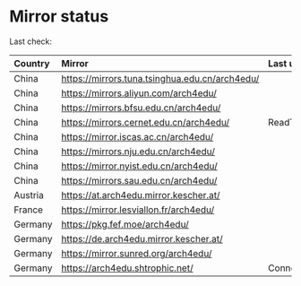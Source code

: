 <script src="./time.js"></script>
# Mirror status
Last check: <script type="text/javascript">localize(1758652486.7477362);</script>

|Country|Mirror|Last update|
|:------|:-----|:----------|
|China|https://mirrors.tuna.tsinghua.edu.cn/arch4edu/|<script type="text/javascript">localize(1758566404);</script>|
|China|https://mirrors.aliyun.com/arch4edu/|<script type="text/javascript">localize(1758566404);</script>|
|China|https://mirrors.bfsu.edu.cn/arch4edu/|<script type="text/javascript">localize(1758566404);</script>|
|China|https://mirrors.cernet.edu.cn/arch4edu/|ReadTimeout|
|China|https://mirror.iscas.ac.cn/arch4edu/|<script type="text/javascript">localize(1758566404);</script>|
|China|https://mirrors.nju.edu.cn/arch4edu/|<script type="text/javascript">localize(1758566404);</script>|
|China|https://mirror.nyist.edu.cn/arch4edu/|<script type="text/javascript">localize(1758566404);</script>|
|China|https://mirrors.sau.edu.cn/arch4edu/|<script type="text/javascript">localize(1756795646);</script>|
|Austria|https://at.arch4edu.mirror.kescher.at/|<script type="text/javascript">localize(1756104457);</script>|
|France|https://mirror.lesviallon.fr/arch4edu/|<script type="text/javascript">localize(1756709288);</script>|
|Germany|https://pkg.fef.moe/arch4edu/|<script type="text/javascript">localize(1756104457);</script>|
|Germany|https://de.arch4edu.mirror.kescher.at/|<script type="text/javascript">localize(1756104457);</script>|
|Germany|https://mirror.sunred.org/arch4edu/|<script type="text/javascript">localize(1758566404);</script>|
|Germany|https://arch4edu.shtrophic.net/|ConnectionError|

<script src="./tablefilter/tablefilter.js"></script>
<script src="./table.js"></script>